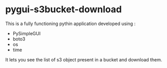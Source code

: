 # pygui-s3bucket-download


This is a fully functioning pythin application developed using :

- PySimpleGUI 
- boto3
- os
- time

It lets you see the list of s3 object present in a bucket and download them.
